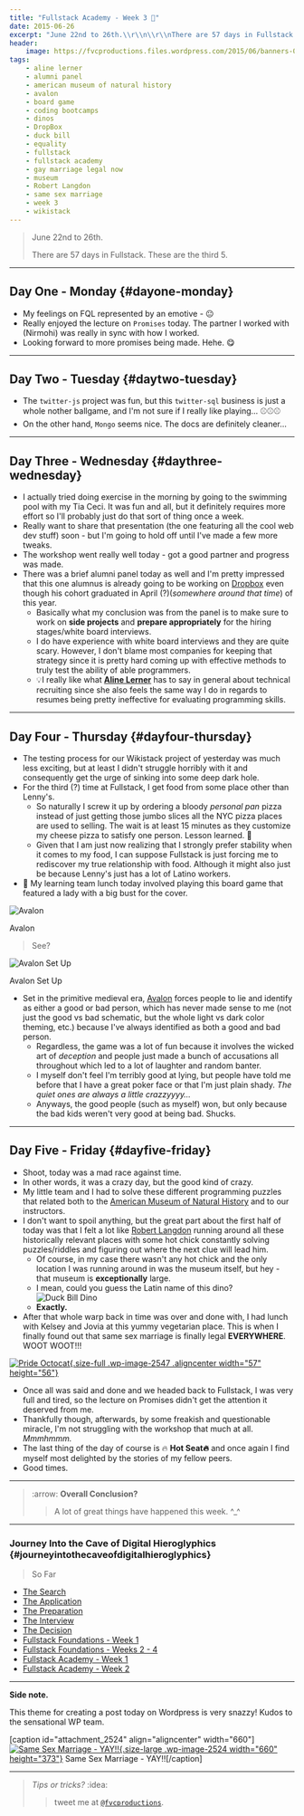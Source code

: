 ```yaml
---
title: "Fullstack Academy - Week 3 🔦"
date: 2015-06-26
excerpt: "June 22nd to 26th.\\r\\n\\r\\nThere are 57 days in Fullstack. These are the third 5."
header:
    image: https://fvcproductions.files.wordpress.com/2015/06/banners-0011.jpg
tags:
    - aline lerner
    - alumni panel
    - american museum of natural history
    - avalon
    - board game
    - coding bootcamps
    - dinos
    - DropBox
    - duck bill
    - equality
    - fullstack
    - fullstack academy
    - gay marriage legal now
    - museum
    - Robert Langdon
    - same sex marriage
    - week 3
    - wikistack
---
```


> June 22nd to 26th.
>
> There are 57 days in Fullstack. These are the third 5.

------------------------------------------------------------------------

Day One - Monday {#dayone-monday}
----------------

-   My feelings on FQL represented by an emotive - 😐
-   Really enjoyed the lecture on `Promises` today. The partner I worked
    with (Nirmohi) was really in sync with how I worked.
-   Looking forward to more promises being made. Hehe. 😋

------------------------------------------------------------------------

Day Two - Tuesday {#daytwo-tuesday}
-----------------

-   The `twitter-js` project was fun, but this `twitter-sql` business is
    just a whole nother ballgame, and I'm not sure if I really like
    playing… ⚾️⚾️⚾️
-   On the other hand, `Mongo` seems nice. The docs are definitely
    cleaner…

------------------------------------------------------------------------

Day Three - Wednesday {#daythree-wednesday}
---------------------

-   I actually tried doing exercise in the morning by going to the
    swimming pool with my Tia Ceci. It was fun and all, but it
    definitely requires more effort so I'll probably just do that sort
    of thing once a week.
-   Really want to share that presentation (the one featuring all the
    cool web dev stuff) soon - but I'm going to hold off until I've made
    a few more tweaks.
-   The workshop went really well today - got a good partner and
    progress was made.
-   There was a brief alumni panel today as well and I'm pretty
    impressed that this one alumnus is already going to be working on
    [Dropbox](https://dropbox.com "Dropbox") even though his cohort
    graduated in April (?)(*somewhere around that time*) of this year.
    -   Basically what my conclusion was from the panel is to make sure
        to work on **side projects** and **prepare appropriately** for
        the hiring stages/white board interviews.
    -   I do have experience with white board interviews and they are
        quite scary. However, I don't blame most companies for keeping
        that strategy since it is pretty hard coming up with effective
        methods to truly test the ability of able programmers.
    -   💡I really like what [**Aline
        Lerner**](https://blog.alinelerner.com/ "Aline Lerner's Blog")
        has to say in general about technical recruiting since she also
        feels the same way I do in regards to resumes being pretty
        ineffective for evaluating programming skills.

------------------------------------------------------------------------

Day Four - Thursday {#dayfour-thursday}
-------------------

-   The testing process for our Wikistack project of yesterday was much
    less exciting, but at least I didn't struggle horribly with it and
    consequently get the urge of sinking into some deep dark hole.
-   For the third (?) time at Fullstack, I get food from some place
    other than Lenny's.
    -   So naturally I screw it up by ordering a bloody *personal pan*
        pizza instead of just getting those jumbo slices all the NYC
        pizza places are used to selling. The wait is at least 15
        minutes as they customize my cheese pizza to satisfy one person.
        Lesson learned. 🍕
    -   Given that I am just now realizing that I strongly prefer
        stability when it comes to my food, I can suppose Fullstack is
        just forcing me to rediscover my true relationship with food.
        Although it might also just be because Lenny's just has a lot of
        Latino workers.
-   🍴 My learning team lunch today involved playing this board game that
    featured a lady with a big bust for the cover.

![Avalon](https://cf.geekdo-images.com/images/pic1398895_md.jpg)

Avalon

> See?

![Avalon Set
Up](https://www.boardgamequest.com/wp-content/uploads/2013/07/Resistance-Avalon-Feature.jpg)

Avalon Set Up

-   Set in the primitive medieval era,
    [Avalon](https://www.amazon.com/Indie-Boards-Cards-AVA1IBC-Resistance/dp/B009SAAV0C "Avalon")
    forces people to lie and identify as either a good or bad person,
    which has never made sense to me (not just the good vs bad
    schematic, but the whole light vs dark color theming, etc.) because
    I've always identified as both a good and bad person.
    -   Regardless, the game was a lot of fun because it involves the
        wicked art of *deception* and people just made a bunch of
        accusations all throughout which led to a lot of laughter and
        random banter.
    -   I myself don't feel I'm terribly good at lying, but people have
        told me before that I have a great poker face or that I'm just
        plain shady. *The quiet ones are always a little crazzyyyy…*
    -   Anyways, the good people (such as myself) won, but only because
        the bad kids weren't very good at being bad. Shucks.

------------------------------------------------------------------------

Day Five - Friday {#dayfive-friday}
-----------------

-   Shoot, today was a mad race against time.
-   In other words, it was a crazy day, but the good kind of crazy.
-   My little team and I had to solve these different programming
    puzzles that related both to the [American Museum of Natural
    History](https://www.amnh.org/) and to our instructors.
-   I don't want to spoil anything, but the great part about the first
    half of today was that I felt a lot like [Robert
    Langdon](https://www.wikiwand.com/en/Robert_Langdon "Robert Langdon")
    running around all these historically relevant places with some hot
    chick constantly solving puzzles/riddles and figuring out where the
    next clue will lead him.
    -   Of course, in my case there wasn't any hot chick and the only
        location I was running around in was the museum itself, but
        hey - that museum is **exceptionally** large.
    -   I mean, could you guess the Latin name of this dino? ![Duck Bill
        Dino](https://www.amnh.org/var/ezflow_site/storage/images/media/amnh/images/exhibitions/permanent-exhibitions/fossil-halls/hall-of-ornithischian-dinosaurs2/duck-billed-dinosaur/149935-1-eng-US/duck-billed-dinosaur_dynamic_lead_slide.jpg)
    -   **Exactly.**
-   After that whole warp back in time was over and done with, I had
    lunch with Kelsey and Jovia at this yummy vegetarian place. This is
    when I finally found out that same sex marriage is finally legal
    **EVERYWHERE**. WOOT WOOT!!!

[![Pride
Octocat](https://fvcproductions.files.wordpress.com/2015/06/pride-octocat.png){.size-full
.wp-image-2547 .aligncenter width="57"
height="56"}](https://fvcproductions.files.wordpress.com/2015/06/pride-octocat.png)

-   Once all was said and done and we headed back to Fullstack, I was
    very full and tired, so the lecture on Promises didn't get the
    attention it deserved from me.
-   Thankfully though, afterwards, by some freakish and questionable
    miracle, I'm not struggling with the workshop that much at all.
    *Mmmhmmm.*
-   The last thing of the day of course is 🔥 **Hot Seat🔥** and once
    again I find myself most delighted by the stories of my fellow
    peers.
-   Good times.

------------------------------------------------------------------------

> :arrow: **Overall Conclusion?**
>
> > A lot of great things have happened this week. \^\_\^

------------------------------------------------------------------------

### Journey Into the Cave of Digital Hieroglyphics {#journeyintothecaveofdigitalhieroglyphics}

> So Far

- [The
    Search](https://fvcproductions.com/2014/12/27/a-short-operation-tips-tricks-4-coding-bootcamps/ "The Search")
- [The
    Application](https://fvcproductions.com/2014/12/23/week-20/ "The Application")
- [The
    Preparation](https://fvcproductions.com/2015/01/05/prepare-for-coding-bootcamps/ "The Preparation")
- [The
    Interview](https://fvcproductions.com/2014/12/28/interview-fullstack-academy/ "The Interview")
- [The
    Decision](https://fvcproductions.com/2015/04/13/what-to-do-week-negative-8/ "The Decision")
- [Fullstack Foundations - Week
    1](https://fvcproductions.com/2015/05/17/fullstack-foundations-week-1/ "Fullstack Foundations - Week 1")
- [Fullstack Foundations - Weeks 2 -
    4](https://fvcproductions.com/2015/06/04/fullstack-foundations-goldman-sachs/ "Fullstack Foundations - Weeks 2 to 4")
- [Fullstack Academy - Week
    1](https://fvcproductions.com/2015/06/13/first-week-at-fullstack-academy/ "Fullstack Academy - Week 1")
- [Fullstack Academy - Week
    2](https://fvcproductions.com/2015/06/20/fullstack-academy-week-2/ "Fullstack Academy - Week 2")

------------------------------------------------------------------------

**Side note.**

This theme for creating a post today on Wordpress is very snazzy! Kudos
to the sensational WP team.

\[caption id="attachment\_2524" align="aligncenter" width="660"\][![Same
Sex Marriage -
YAY!!](https://fvcproductions.files.wordpress.com/2015/06/screenshot-2015-06-26-22-58-42.png?w=660){.size-large
.wp-image-2524 width="660"
height="373"}](https://fvcproductions.files.wordpress.com/2015/06/screenshot-2015-06-26-22-58-42.png)
Same Sex Marriage - YAY!!\[/caption\]

------------------------------------------------------------------------

> *Tips or tricks?* :idea:
>
> > tweet me at
> > [`@fvcproductions`](https://twitter.com/fvcproductions "Twitter - FVCproductions").
